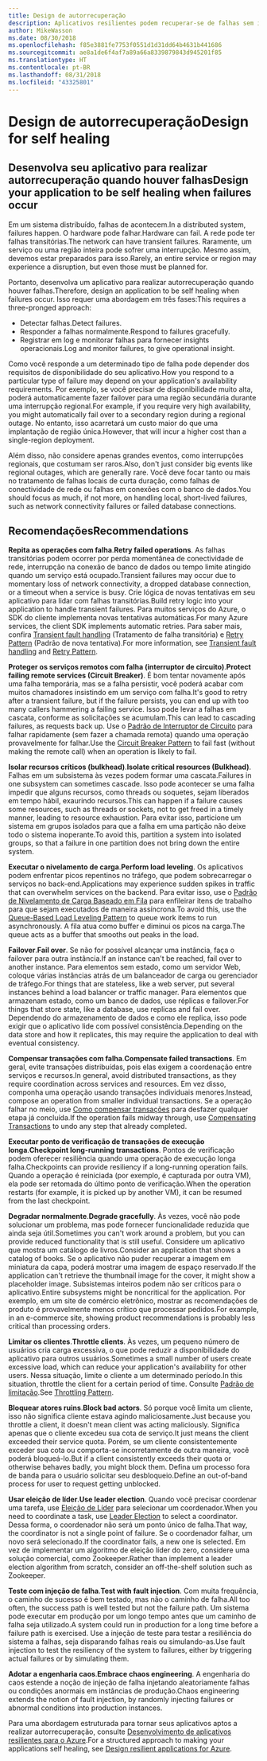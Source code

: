 ```yaml
---
title: Design de autorrecuperação
description: Aplicativos resilientes podem recuperar-se de falhas sem intervenção manual.
author: MikeWasson
ms.date: 08/30/2018
ms.openlocfilehash: f85e3881fe7753f0551d1d31dd64b4631b441686
ms.sourcegitcommit: ae8a1de6f4af7a89a66a8339879843d945201f85
ms.translationtype: HT
ms.contentlocale: pt-BR
ms.lasthandoff: 08/31/2018
ms.locfileid: "43325801"
---
```

# <a name="design-for-self-healing"></a><span data-ttu-id="06385-103">Design de autorrecuperação</span><span class="sxs-lookup"><span data-stu-id="06385-103">Design for self healing</span></span>

## <a name="design-your-application-to-be-self-healing-when-failures-occur"></a><span data-ttu-id="06385-104">Desenvolva seu aplicativo para realizar autorrecuperação quando houver falhas</span><span class="sxs-lookup"><span data-stu-id="06385-104">Design your application to be self healing when failures occur</span></span>

<span data-ttu-id="06385-105">Em um sistema distribuído, falhas de acontecem.</span><span class="sxs-lookup"><span data-stu-id="06385-105">In a distributed system, failures happen.</span></span> <span data-ttu-id="06385-106">O hardware pode falhar.</span><span class="sxs-lookup"><span data-stu-id="06385-106">Hardware can fail.</span></span> <span data-ttu-id="06385-107">A rede pode ter falhas transitórias.</span><span class="sxs-lookup"><span data-stu-id="06385-107">The network can have transient failures.</span></span> <span data-ttu-id="06385-108">Raramente, um serviço ou uma região inteira pode sofrer uma interrupção. Mesmo assim, devemos estar preparados para isso.</span><span class="sxs-lookup"><span data-stu-id="06385-108">Rarely, an entire service or region may experience a disruption, but even those must be planned for.</span></span>

<span data-ttu-id="06385-109">Portanto, desenvolva um aplicativo para realizar autorrecuperação quando houver falhas.</span><span class="sxs-lookup"><span data-stu-id="06385-109">Therefore, design an application to be self healing when failures occur.</span></span> <span data-ttu-id="06385-110">Isso requer uma abordagem em três fases:</span><span class="sxs-lookup"><span data-stu-id="06385-110">This requires a three-pronged approach:</span></span>

- <span data-ttu-id="06385-111">Detectar falhas.</span><span class="sxs-lookup"><span data-stu-id="06385-111">Detect failures.</span></span>
- <span data-ttu-id="06385-112">Responder a falhas normalmente.</span><span class="sxs-lookup"><span data-stu-id="06385-112">Respond to failures gracefully.</span></span>
- <span data-ttu-id="06385-113">Registrar em log e monitorar falhas para fornecer insights operacionais.</span><span class="sxs-lookup"><span data-stu-id="06385-113">Log and monitor failures, to give operational insight.</span></span>

<span data-ttu-id="06385-114">Como você responde a um determinado tipo de falha pode depender dos requisitos de disponibilidade do seu aplicativo.</span><span class="sxs-lookup"><span data-stu-id="06385-114">How you respond to a particular type of failure may depend on your application's availability requirements.</span></span> <span data-ttu-id="06385-115">Por exemplo, se você precisar de disponibilidade muito alta, poderá automaticamente fazer failover para uma região secundária durante uma interrupção regional.</span><span class="sxs-lookup"><span data-stu-id="06385-115">For example, if you require very high availability, you might automatically fail over to a secondary region during a regional outage.</span></span> <span data-ttu-id="06385-116">No entanto, isso acarretará um custo maior do que uma implantação de região única.</span><span class="sxs-lookup"><span data-stu-id="06385-116">However, that will incur a higher cost than a single-region deployment.</span></span> 

<span data-ttu-id="06385-117">Além disso, não considere apenas grandes eventos, como interrupções regionais, que costumam ser raros.</span><span class="sxs-lookup"><span data-stu-id="06385-117">Also, don't just consider big events like regional outages, which are generally rare.</span></span> <span data-ttu-id="06385-118">Você deve focar tanto ou mais no tratamento de falhas locais de curta duração, como falhas de conectividade de rede ou falhas em conexões com o banco de dados.</span><span class="sxs-lookup"><span data-stu-id="06385-118">You should focus as much, if not more, on handling local, short-lived failures, such as network connectivity failures or failed database connections.</span></span>

## <a name="recommendations"></a><span data-ttu-id="06385-119">Recomendações</span><span class="sxs-lookup"><span data-stu-id="06385-119">Recommendations</span></span>

<span data-ttu-id="06385-120">**Repita as operações com falha**.</span><span class="sxs-lookup"><span data-stu-id="06385-120">**Retry failed operations**.</span></span> <span data-ttu-id="06385-121">As falhas transitórias podem ocorrer por perda momentânea de conectividade de rede, interrupção na conexão de banco de dados ou tempo limite atingido quando um serviço está ocupado.</span><span class="sxs-lookup"><span data-stu-id="06385-121">Transient failures may occur due to momentary loss of network connectivity, a dropped database connection, or a timeout when a service is busy.</span></span> <span data-ttu-id="06385-122">Crie lógica de novas tentativas em seu aplicativo para lidar com falhas transitórias.</span><span class="sxs-lookup"><span data-stu-id="06385-122">Build retry logic into your application to handle transient failures.</span></span> <span data-ttu-id="06385-123">Para muitos serviços do Azure, o SDK do cliente implementa novas tentativas automáticas.</span><span class="sxs-lookup"><span data-stu-id="06385-123">For many Azure services, the client SDK implements automatic retries.</span></span> <span data-ttu-id="06385-124">Para saber mais, confira [Transient fault handling][transient-fault-handling] (Tratamento de falha transitória) e [Retry Pattern][retry] (Padrão de nova tentativa).</span><span class="sxs-lookup"><span data-stu-id="06385-124">For more information, see [Transient fault handling][transient-fault-handling] and [Retry Pattern][retry].</span></span>

<span data-ttu-id="06385-125">**Proteger os serviços remotos com falha (interruptor de circuito)**.</span><span class="sxs-lookup"><span data-stu-id="06385-125">**Protect failing remote services (Circuit Breaker)**.</span></span> <span data-ttu-id="06385-126">É bom tentar novamente após uma falha temporária, mas se a falha persistir, você poderá acabar com muitos chamadores insistindo em um serviço com falha.</span><span class="sxs-lookup"><span data-stu-id="06385-126">It's good to retry after a transient failure, but if the failure persists, you can end up with too many callers hammering a failing service.</span></span> <span data-ttu-id="06385-127">Isso pode levar a falhas em cascata, conforme as solicitações se acumulam.</span><span class="sxs-lookup"><span data-stu-id="06385-127">This can lead to cascading failures, as requests back up.</span></span> <span data-ttu-id="06385-128">Use o [Padrão de Interruptor de Circuito][circuit-breaker] para falhar rapidamente (sem fazer a chamada remota) quando uma operação provavelmente for falhar.</span><span class="sxs-lookup"><span data-stu-id="06385-128">Use the [Circuit Breaker Pattern][circuit-breaker] to fail fast (without making the remote call) when an operation is likely to fail.</span></span>  

<span data-ttu-id="06385-129">**Isolar recursos críticos (bulkhead)**.</span><span class="sxs-lookup"><span data-stu-id="06385-129">**Isolate critical resources (Bulkhead)**.</span></span> <span data-ttu-id="06385-130">Falhas em um subsistema às vezes podem formar uma cascata.</span><span class="sxs-lookup"><span data-stu-id="06385-130">Failures in one subsystem can sometimes cascade.</span></span> <span data-ttu-id="06385-131">Isso pode acontecer se uma falha impedir que alguns recursos, como threads ou soquetes, sejam liberados em tempo hábil, exaurindo recursos.</span><span class="sxs-lookup"><span data-stu-id="06385-131">This can happen if a failure causes some resources, such as threads or sockets, not to get freed in a timely manner, leading to resource exhaustion.</span></span> <span data-ttu-id="06385-132">Para evitar isso, particione um sistema em grupos isolados para que a falha em uma partição não deixe todo o sistema inoperante.</span><span class="sxs-lookup"><span data-stu-id="06385-132">To avoid this, partition a system into isolated groups, so that a failure in one partition does not bring down the entire system.</span></span>  

<span data-ttu-id="06385-133">**Executar o nivelamento de carga**.</span><span class="sxs-lookup"><span data-stu-id="06385-133">**Perform load leveling**.</span></span> <span data-ttu-id="06385-134">Os aplicativos podem enfrentar picos repentinos no tráfego, que podem sobrecarregar o serviços no back-end.</span><span class="sxs-lookup"><span data-stu-id="06385-134">Applications may experience sudden spikes in traffic that can overwhelm services on the backend.</span></span> <span data-ttu-id="06385-135">Para evitar isso, use o [Padrão de Nivelamento de Carga Baseado em Fila][load-level] para enfileirar itens de trabalho para que sejam executados de maneira assíncrona.</span><span class="sxs-lookup"><span data-stu-id="06385-135">To avoid this, use the [Queue-Based Load Leveling Pattern][load-level] to queue work items to run asynchronously.</span></span> <span data-ttu-id="06385-136">A fila atua como buffer e diminui os picos na carga.</span><span class="sxs-lookup"><span data-stu-id="06385-136">The queue acts as a buffer that smooths out peaks in the load.</span></span> 

<span data-ttu-id="06385-137">**Failover**.</span><span class="sxs-lookup"><span data-stu-id="06385-137">**Fail over**.</span></span> <span data-ttu-id="06385-138">Se não for possível alcançar uma instância, faça o failover para outra instância.</span><span class="sxs-lookup"><span data-stu-id="06385-138">If an instance can't be reached, fail over to another instance.</span></span> <span data-ttu-id="06385-139">Para elementos sem estado, como um servidor Web, coloque várias instâncias atrás de um balanceador de carga ou gerenciador de tráfego.</span><span class="sxs-lookup"><span data-stu-id="06385-139">For things that are stateless, like a web server, put several instances behind a load balancer or traffic manager.</span></span> <span data-ttu-id="06385-140">Para elementos que armazenam estado, como um banco de dados, use réplicas e failover.</span><span class="sxs-lookup"><span data-stu-id="06385-140">For things that store state, like a database, use replicas and fail over.</span></span> <span data-ttu-id="06385-141">Dependendo do armazenamento de dados e como ele replica, isso pode exigir que o aplicativo lide com possível consistência.</span><span class="sxs-lookup"><span data-stu-id="06385-141">Depending on the data store and how it replicates, this may require the application to deal with eventual consistency.</span></span> 

<span data-ttu-id="06385-142">**Compensar transações com falha**.</span><span class="sxs-lookup"><span data-stu-id="06385-142">**Compensate failed transactions**.</span></span> <span data-ttu-id="06385-143">Em geral, evite transações distribuídas, pois elas exigem a coordenação entre serviços e recursos.</span><span class="sxs-lookup"><span data-stu-id="06385-143">In general, avoid distributed transactions, as they require coordination across services and resources.</span></span> <span data-ttu-id="06385-144">Em vez disso, componha uma operação usando transações individuais menores.</span><span class="sxs-lookup"><span data-stu-id="06385-144">Instead, compose an operation from smaller individual transactions.</span></span> <span data-ttu-id="06385-145">Se a operação falhar no meio, use [Como compensar transações][compensating-transactions] para desfazer qualquer etapa já concluída.</span><span class="sxs-lookup"><span data-stu-id="06385-145">If the operation fails midway through, use [Compensating Transactions][compensating-transactions] to undo any step that already completed.</span></span> 

<span data-ttu-id="06385-146">**Executar ponto de verificação de transações de execução longa**.</span><span class="sxs-lookup"><span data-stu-id="06385-146">**Checkpoint long-running transactions**.</span></span> <span data-ttu-id="06385-147">Pontos de verificação podem oferecer resiliência quando uma operação de execução longa falha.</span><span class="sxs-lookup"><span data-stu-id="06385-147">Checkpoints can provide resiliency if a long-running operation fails.</span></span> <span data-ttu-id="06385-148">Quando a operação é reiniciada (por exemplo, é capturada por outra VM), ela pode ser retomada do último ponto de verificação.</span><span class="sxs-lookup"><span data-stu-id="06385-148">When the operation restarts (for example, it is picked up by another VM), it can be resumed from the last checkpoint.</span></span>

<span data-ttu-id="06385-149">**Degradar normalmente**.</span><span class="sxs-lookup"><span data-stu-id="06385-149">**Degrade gracefully**.</span></span> <span data-ttu-id="06385-150">Às vezes, você não pode solucionar um problema, mas pode fornecer funcionalidade reduzida que ainda seja útil.</span><span class="sxs-lookup"><span data-stu-id="06385-150">Sometimes you can't work around a problem, but you can provide reduced functionality that is still useful.</span></span> <span data-ttu-id="06385-151">Considere um aplicativo que mostra um catálogo de livros.</span><span class="sxs-lookup"><span data-stu-id="06385-151">Consider an application that shows a catalog of books.</span></span> <span data-ttu-id="06385-152">Se o aplicativo não puder recuperar a imagem em miniatura da capa, poderá mostrar uma imagem de espaço reservado.</span><span class="sxs-lookup"><span data-stu-id="06385-152">If the application can't retrieve the thumbnail image for the cover, it might show a placeholder image.</span></span> <span data-ttu-id="06385-153">Subsistemas inteiros podem não ser críticos para o aplicativo.</span><span class="sxs-lookup"><span data-stu-id="06385-153">Entire subsystems might be noncritical for the application.</span></span> <span data-ttu-id="06385-154">Por exemplo, em um site de comércio eletrônico, mostrar as recomendações de produto é provavelmente menos crítico que processar pedidos.</span><span class="sxs-lookup"><span data-stu-id="06385-154">For example, in an e-commerce site, showing product recommendations is probably less critical than processing orders.</span></span>

<span data-ttu-id="06385-155">**Limitar os clientes**.</span><span class="sxs-lookup"><span data-stu-id="06385-155">**Throttle clients**.</span></span> <span data-ttu-id="06385-156">Às vezes, um pequeno número de usuários cria carga excessiva, o que pode reduzir a disponibilidade do aplicativo para outros usuários.</span><span class="sxs-lookup"><span data-stu-id="06385-156">Sometimes a small number of users create excessive load, which can reduce your application's availability for other users.</span></span> <span data-ttu-id="06385-157">Nessa situação, limite o cliente a um determinado período.</span><span class="sxs-lookup"><span data-stu-id="06385-157">In this situation, throttle the client for a certain period of time.</span></span> <span data-ttu-id="06385-158">Consulte [Padrão de limitação][throttle].</span><span class="sxs-lookup"><span data-stu-id="06385-158">See [Throttling Pattern][throttle].</span></span>

<span data-ttu-id="06385-159">**Bloquear atores ruins**.</span><span class="sxs-lookup"><span data-stu-id="06385-159">**Block bad actors**.</span></span> <span data-ttu-id="06385-160">Só porque você limita um cliente, isso não significa cliente estava agindo maliciosamente.</span><span class="sxs-lookup"><span data-stu-id="06385-160">Just because you throttle a client, it doesn't mean client was acting maliciously.</span></span> <span data-ttu-id="06385-161">Significa apenas que o cliente excedeu sua cota de serviço.</span><span class="sxs-lookup"><span data-stu-id="06385-161">It just means the client exceeded their service quota.</span></span> <span data-ttu-id="06385-162">Porém, se um cliente consistentemente exceder sua cota ou comporta-se incorretamente de outra maneira, você poderá bloqueá-lo.</span><span class="sxs-lookup"><span data-stu-id="06385-162">But if a client consistently exceeds their quota or otherwise behaves badly, you might block them.</span></span> <span data-ttu-id="06385-163">Defina um processo fora de banda para o usuário solicitar seu desbloqueio.</span><span class="sxs-lookup"><span data-stu-id="06385-163">Define an out-of-band process for user to request getting unblocked.</span></span>

<span data-ttu-id="06385-164">**Usar eleição de líder**.</span><span class="sxs-lookup"><span data-stu-id="06385-164">**Use leader election**.</span></span> <span data-ttu-id="06385-165">Quando você precisar coordenar uma tarefa, use [Eleição de Líder][leader-election] para selecionar um coordenador.</span><span class="sxs-lookup"><span data-stu-id="06385-165">When you need to coordinate a task, use [Leader Election][leader-election] to select a coordinator.</span></span> <span data-ttu-id="06385-166">Dessa forma, o coordenador não será um ponto único de falha.</span><span class="sxs-lookup"><span data-stu-id="06385-166">That way, the coordinator is not a single point of failure.</span></span> <span data-ttu-id="06385-167">Se o coordenador falhar, um novo será selecionado.</span><span class="sxs-lookup"><span data-stu-id="06385-167">If the coordinator fails, a new one is selected.</span></span> <span data-ttu-id="06385-168">Em vez de implementar um algoritmo de eleição líder do zero, considere uma solução comercial, como Zookeeper.</span><span class="sxs-lookup"><span data-stu-id="06385-168">Rather than implement a leader election algorithm from scratch, consider an off-the-shelf solution such as Zookeeper.</span></span>  

<span data-ttu-id="06385-169">**Teste com injeção de falha**.</span><span class="sxs-lookup"><span data-stu-id="06385-169">**Test with fault injection**.</span></span> <span data-ttu-id="06385-170">Com muita frequência, o caminho de sucesso é bem testado, mas não o caminho de falha.</span><span class="sxs-lookup"><span data-stu-id="06385-170">All too often, the success path is well tested but not the failure path.</span></span> <span data-ttu-id="06385-171">Um sistema pode executar em produção por um longo tempo antes que um caminho de falha seja utilizado.</span><span class="sxs-lookup"><span data-stu-id="06385-171">A system could run in production for a long time before a failure path is exercised.</span></span> <span data-ttu-id="06385-172">Use a injeção de teste para testar a resiliência do sistema a falhas, seja disparando falhas reais ou simulando-as.</span><span class="sxs-lookup"><span data-stu-id="06385-172">Use fault injection to test the resiliency of the system to failures, either by triggering actual failures or by simulating them.</span></span> 

<span data-ttu-id="06385-173">**Adotar a engenharia caos**.</span><span class="sxs-lookup"><span data-stu-id="06385-173">**Embrace chaos engineering**.</span></span> <span data-ttu-id="06385-174">A engenharia do caos estende a noção de injeção de falha injetando aleatoriamente falhas ou condições anormais em instâncias de produção.</span><span class="sxs-lookup"><span data-stu-id="06385-174">Chaos engineering extends the notion of fault injection, by randomly injecting failures or abnormal conditions into production instances.</span></span> 

<span data-ttu-id="06385-175">Para uma abordagem estruturada para tornar seus aplicativos aptos a realizar autorrecuperação, consulte [Desenvolvimento de aplicativos resilientes para o Azure][resiliency-overview].</span><span class="sxs-lookup"><span data-stu-id="06385-175">For a structured approach to making your applications self healing, see [Design resilient applications for Azure][resiliency-overview].</span></span>  

[circuit-breaker]: ../../patterns/circuit-breaker.md
[compensating-transactions]: ../../patterns/compensating-transaction.md
[leader-election]: ../../patterns/leader-election.md
[load-level]: ../../patterns/queue-based-load-leveling.md
[resiliency-overview]: ../../resiliency/index.md
[retry]: ../../patterns/retry.md
[throttle]: ../../patterns/throttling.md
[transient-fault-handling]: ../../best-practices/transient-faults.md

